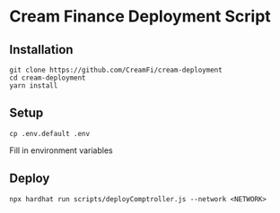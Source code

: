 Cream Finance Deployment Script
=================

Installation
------------

    git clone https://github.com/CreamFi/cream-deployment
    cd cream-deployment
    yarn install

Setup
------------

    cp .env.default .env
Fill in environment variables

Deploy
------
    npx hardhat run scripts/deployComptroller.js --network <NETWORK>
